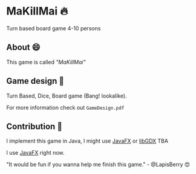 # MaKillMai 🔥
Turn based board game 4-10 persons

## About 😄
This game is called _"MaKillMai"_

## Game design 📖
Turn Based, Dice, Board game (Bang! lookalike).

For more information check out `GameDesign.pdf`

## Contribution 📝
I implement this game in Java, I might use [JavaFX][JavaFX-url] or [libGDX][libGDX-url] TBA

I use [JavaFX][JavaFX-url] right now.

"It would be fun if you wanna help me finish this game." - @LapisBerry 😍

[JavaFX-url]:https://openjfx.io/
[libGDX-url]:https://libgdx.com/
